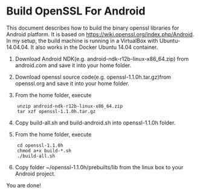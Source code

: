 # Build OpenSSL For Android

This document describes how to build the binary openssl libraries for Android platform.
It is based on https://wiki.openssl.org/index.php/Android. In my setup, the build machine
is running in a VirtualBox with Ubuntu-14.04.04. It also works in the Docker Ubuntu 14.04
container.

1. Download Android NDK(e.g. android-ndk-r12b-linux-x86_64.zip) from android.com and save
it into your home folder.

2. Download openssl source code(e.g. openssl-1.1.0h.tar.gz)from openssl.org and save it
into your home folder.

3. From the home folder, execute
```
	unzip android-ndk-r12b-linux-x86_64.zip
	tar xzf openssl-1.1.0h.tar.gz
```
4. Copy build-all.sh and build-android.sh into openssl-1.1.0h folder.

5. From the home folder, execute
```
	cd openssl-1.1.0h
	chmod a+x build-*.sh
	./build-all.sh
```
6. Copy folder ~/openssl-1.1.0h/prebuilts/lib from the linux box to your Android project.

You are done!
